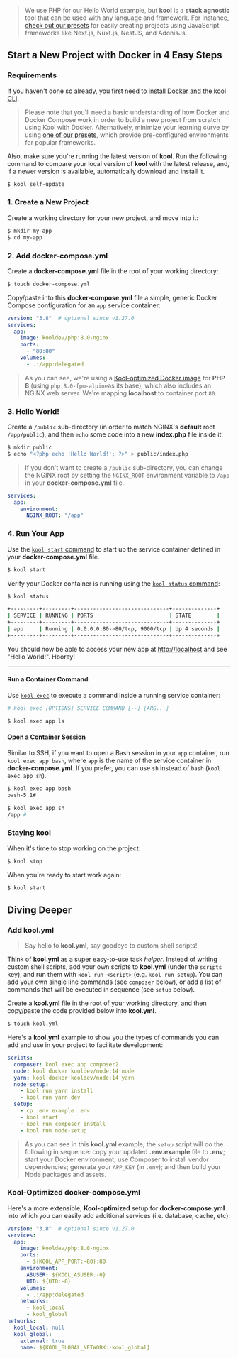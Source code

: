> We use PHP for our Hello World example, but **kool** is a **stack agnostic** tool that can be used with any language and framework. For instance, [check out our presets](/docs/presets/introduction) for easily creating projects using JavaScript frameworks like Next.js, Nuxt.js, NestJS, and AdonisJs.

## Start a New Project with Docker in 4 Easy Steps

### Requirements

If you haven't done so already, you first need to [install Docker and the kool CLI](/docs/getting-started/installation).

> Please note that you'll need a basic understanding of how Docker and Docker Compose work in order to build a new project from scratch using Kool with Docker. Alternatively, minimize your learning curve by using [one of our presets](/docs/presets/introduction), which provide pre-configured environments for popular frameworks.

Also, make sure you're running the latest version of **kool**. Run the following command to compare your local version of **kool** with the latest release, and, if a newer version is available, automatically download and install it.

```bash
$ kool self-update
```

### 1. Create a New Project

Create a working directory for your new project, and move into it:

```bash
$ mkdir my-app
$ cd my-app
```

### 2. Add docker-compose.yml

Create a **docker-compose.yml** file in the root of your working directory:

```bash
$ touch docker-compose.yml
```

Copy/paste into this **docker-compose.yml** file a simple, generic Docker Compose configuration for an `app` service container:

```yaml
version: "3.8"  # optional since v1.27.0
services:
  app:
    image: kooldev/php:8.0-nginx
    ports:
      - "80:80"
    volumes:
      - .:/app:delegated
```

> As you can see, we're using a [Kool-optimized Docker image](https://github.com/kool-dev/docker-php) for **PHP 8** (using `php:8.0-fpm-alpine`as its base), which also includes an NGINX web server. We're mapping **localhost** to container port `80`.

### 3. Hello World!

Create a `/public` sub-directory (in order to match NGINX's **default** root `/app/public`), and then `echo` some code into a new **index.php** file inside it:

```bash
$ mkdir public
$ echo "<?php echo 'Hello World!'; ?>" > public/index.php
```

> If you don't want to create a `/public` sub-directory, you can change the NGINX root by setting the `NGINX_ROOT` environment variable to `/app` in your **docker-compose.yml** file.

```yaml
services:
  app:
    environment:
      NGINX_ROOT: "/app"
```

### 4. Run Your App

Use the [`kool start` command](/docs/commands/kool-start) to start up the service container defined in your **docker-compose.yml** file.

```bash
$ kool start
```

Verify your Docker container is running using the [`kool status` command](docs/commands/kool-status):

```bash
$ kool status

+---------+---------+------------------------------+--------------+
| SERVICE | RUNNING | PORTS                        | STATE        |
+---------+---------+------------------------------+--------------+
| app     | Running | 0.0.0.0:80->80/tcp, 9000/tcp | Up 4 seconds |
+---------+---------+------------------------------+--------------+
```

You should now be able to access your new app at [http://localhost](http://localhost) and see "Hello World!". Hooray!

---

#### Run a Container Command

Use [`kool exec`](/docs/commands/kool-exec) to execute a command inside a running service container:

```bash
# kool exec [OPTIONS] SERVICE COMMAND [--] [ARG...]

$ kool exec app ls
```

#### Open a Container Session

Similar to SSH, if you want to open a Bash session in your `app` container, run `kool exec app bash`, where `app` is the name of the service container in **docker-compose.yml**. If you prefer, you can use `sh` instead of `bash` (`kool exec app sh`).

```bash
$ kool exec app bash
bash-5.1#

$ kool exec app sh
/app #
```

### Staying kool

When it's time to stop working on the project:

```bash
$ kool stop
```

When you're ready to start work again:

```bash
$ kool start
```

## Diving Deeper

### Add kool.yml

> Say hello to **kool.yml**, say goodbye to custom shell scripts!

Think of **kool.yml** as a super easy-to-use task _helper_. Instead of writing custom shell scripts, add your own scripts to **kool.yml** (under the `scripts` key), and run them with `kool run <script>` (e.g. `kool run setup`). You can add your own single line commands (see `composer` below), or add a list of commands that will be executed in sequence (see `setup` below).

Create a **kool.yml** file in the root of your working directory, and then copy/paste the code provided below into **kool.yml**.

```bash
$ touch kool.yml
```

Here's a **kool.yml** example to show you the types of commands you can add and use in your project to facilitate development:

```yaml
scripts:
  composer: kool exec app composer2
  node: kool docker kooldev/node:14 node
  yarn: kool docker kooldev/node:14 yarn
  node-setup:
    - kool run yarn install
    - kool run yarn dev
  setup:
    - cp .env.example .env
    - kool start
    - kool run composer install
    - kool run node-setup
```

> As you can see in this **kool.yml** example, the `setup` script will do the following in sequence: copy your updated **.env.example** file to **.env**; start your Docker environment; use Composer to install vendor dependencies; generate your `APP_KEY` (in `.env`); and then build your Node packages and assets.

### Kool-Optimized docker-compose.yml

Here's a more extensible, **Kool-optimized** setup for **docker-compose.yml** into which you can easily add additional services (i.e. database, cache, etc):

```yaml
version: "3.8"  # optional since v1.27.0
services:
  app:
    image: kooldev/php:8.0-nginx
    ports:
      - ${KOOL_APP_PORT:-80}:80
    environment:
      ASUSER: ${KOOL_ASUSER:-0}
      UID: ${UID:-0}
    volumes:
      - .:/app:delegated
    networks:
      - kool_local
      - kool_global
networks:
  kool_local: null
  kool_global:
    external: true
    name: ${KOOL_GLOBAL_NETWORK:-kool_global}
```
